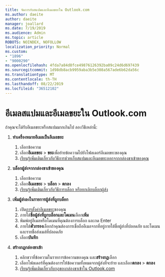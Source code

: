 ```yaml
---
title: จัดการกับสแปมและอีเมลขยะใน Outlook.com
ms.author: daeite
author: daeite
manager: joallard
ms.date: 7/19/2019
ms.audience: Admin
ms.topic: article
ROBOTS: NOINDEX, NOFOLLOW
localization_priority: Normal
ms.custom:
- "1896"
- "9000290"
ms.openlocfilehash: 4fda7a84d8fce49876126392ba09c24d6d697439
ms.sourcegitcommit: 1d98db8acb9959aba3b5e308a567ade6b62da56c
ms.translationtype: MT
ms.contentlocale: th-TH
ms.lasthandoff: 08/22/2019
ms.locfileid: "36512102"
---
```

# <a name="spam-and-junk-email-in-outlookcom"></a>อีเมลสแปมและอีเมลขยะใน Outlook.com

ถ้าคุณจะได้รับอีเมลขยะหรือสแปมมากเกินไป ลองวิธีเหล่านี้:

1. **ทำเครื่องหมายอีเมลเป็นอีเมลขยะ**
    1. เลือกข้อความ
    1. เลือก**อีเมลขยะ** > **ขยะ**เพื่อย้ายข้อความไปยังโฟลเดอร์อีเมลขยะของคุณ
    1. [เรียนรู้เพิ่มเติมเกี่ยวกับวิธีการช่วยเก็บสแปมและอีเมลขยะออกจากกล่องขาเข้าของคุณ](https://support.office.com/article/a3ece97b-82f8-4a5e-9ac3-e92fa6427ae4?wt.mc_id=Office_Outlook_com_Alchemy)

1. **บล็อกผู้ส่งจากกล่องขาเข้าของคุณ**
    1. เลือกข้อความ
    1. เลือก**อีเมลขยะ** > **บล็อก** > **ตกลง**
    1. [เรียนรู้เพิ่มเติมเกี่ยวกับวิธีการบล็อก หรือยกเลิกบล็อกผู้ส่ง](https://support.office.com/article/afba1c94-77bb-4f50-8b85-057cf52f4d5e?wt.mc_id=Office_Outlook_com_Alchemy)

1. **เพิ่มผู้ส่งลงในรายการผู้ส่งที่ถูกบล็อก**
    1. เปิด[การตั้งค่าอีเมลขยะ](https://outlook.live.com/mail/options/mail/junkEmail/blockedSendersAndDomainsV2)ของคุณ
    1. ภายใต้**ชื่อผู้ส่งที่ถูกบล็อกและโดเมน**เลือก**เพิ่ม**
    1. พิมพ์อยู่อีเมลหรือโดเมนที่คุณต้องการบล็อก และกด Enter
    1. ภายใต้**ตัวกรอง**เลือกถ้าคุณต้องการเชื่อถืออีเมลจากที่อยู่ภายใต้ชื่อผู้ส่งที่ปลอดภัย และโดเมน และรายชื่อส่งเมล์ที่ปลอดภัย
    1. เลือก**บันทึก**

1. **สร้างกฎกล่องขาเข้า**
    1. คลิกขวาที่ข้อความในรายการข้อความของคุณ และ**สร้างกฎ**เลือก
    1. เลือกโฟลเดอร์ที่คุณต้องการให้ข้อความทั้งหมดจากผู้ส่งที่จะย้าย และเลือก**ตกลง** > **ตกลง**
    1. [เรียนรู้เพิ่มเติมเกี่ยวกับกฎของกล่องขาเข้าใน Outlook.com](https://support.office.com/article/4b094371-a5d7-49bd-8b1b-4e4896a7cc5d?wt.mc_id=Office_Outlook_com_Alchemy)